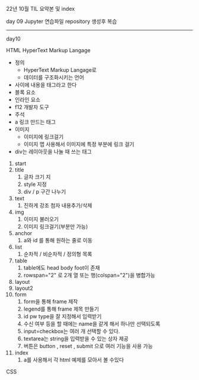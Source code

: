 22년 10월 TIL 요약본 및 index

day 09 Jupyter 연습파일 repository 생성후 복습



---

day10

HTML HyperText Markup Langage

- 정의
  - HyperText Markup Langage로
  - 데이터를 구조화시키는 언어
- <tag> 사이에 내용을 태그라고 한다
- 블록 요소
- 인라인 요소
- f12 개발자 도구
- 주석 <!---->
- a 링크 만드는 태그
- 이미지 
  - 이미지에 링크걸기
  - 이미지 맵 사용해서 이미지에 특정 부분에 링크 걸기
- div는 레이아웃을 나눌 때 쓰는 태그

1. start
2. title
   1. 글자 크기 지
   2. style 지정
   3. div / p 구간 나누기
3. text
   1. 진하게 강조 첨자 내용추가/삭제
4. img
   1. 이미지 불러오기
   2. 이미지 링크걸기(부분만 가능)
5. anchor
   1. a와 id 를 통해 원하는 줄로 이동
6. list
   1. 순차적 / 비순차적 / 정의형 목록
7. table
   1. table에도 head body foot이 존재
   2. rowspan="2" 로 2개 열 또는 행(colspan="2")을 병합가능
8. layout
9. layout2
10. form
    1. form을 통해 frame 제작
    2. legend를 통해  frame 제목 만들기
    3. id pw type을 잘 지정해서 입력받기
    4. 수신 여부 등을 할 때에는 name을 같게 해서 하나만 선택되도록
    5. input=checkbox는 여러 개 선택할 수 있다.
    6. textarea는 string을 입력받을 수 있는 상자 제공
    7. 버튼은 button , reset , submit 으로 여러 기능을  사용 가능
11. index
    1. a를 사용해서 각 html 예제를 모아서 볼 수있다 

 CSS

